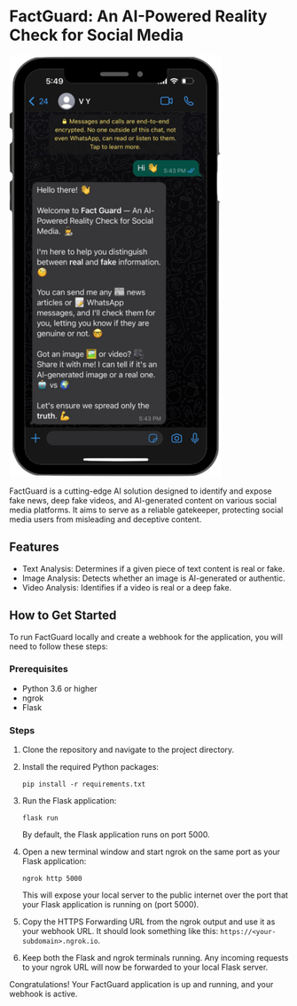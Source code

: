 # FactGuard: An AI-Powered Reality Check for Social Media

[![project image](./img/cover.png)](https://www.youtube.com/watch?v=3qsbb-eel9E)

FactGuard is a cutting-edge AI solution designed to identify and expose fake news, deep fake videos, and AI-generated content on various social media platforms. It aims to serve as a reliable gatekeeper, protecting social media users from misleading and deceptive content.

## Features
- Text Analysis: Determines if a given piece of text content is real or fake.
- Image Analysis: Detects whether an image is AI-generated or authentic.
- Video Analysis: Identifies if a video is real or a deep fake.

## How to Get Started
To run FactGuard locally and create a webhook for the application, you will need to follow these steps:

### Prerequisites
- Python 3.6 or higher
- ngrok
- Flask

### Steps
1. Clone the repository and navigate to the project directory.
2. Install the required Python packages: 
    ```
    pip install -r requirements.txt
    ```
3. Run the Flask application:
    ```
    flask run
    ```
    By default, the Flask application runs on port 5000.

4. Open a new terminal window and start ngrok on the same port as your Flask application:
    ```
    ngrok http 5000
    ```
    This will expose your local server to the public internet over the port that your Flask application is running on (port 5000). 

5. Copy the HTTPS Forwarding URL from the ngrok output and use it as your webhook URL. It should look something like this: `https://<your-subdomain>.ngrok.io`.

6. Keep both the Flask and ngrok terminals running. Any incoming requests to your ngrok URL will now be forwarded to your local Flask server.

Congratulations! Your FactGuard application is up and running, and your webhook is active.
